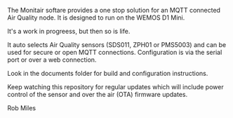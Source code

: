 The Monitair softare provides a one stop solution for an MQTT connected Air Quality node. It is designed to run on the WEMOS D1 Mini. 

It's a work in progreess, but then so is life.

It auto selects Air Quality sensors (SDS011, ZPH01 or PMS5003) and can be used for secure or open MQTT connections. Configuration is via the serial port or over a web connection. 

Look in the documents folder for build and configuration instructions.

Keep watching this repository for regular updates which will include power control of the sensor and over the air (OTA) firmware updates. 

Rob Miles